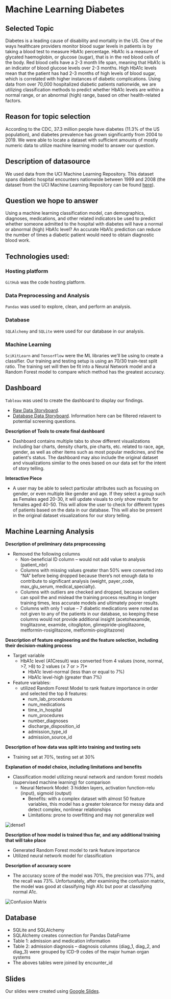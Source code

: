 # Machine Learning Diabetes

## Selected Topic

Diabetes is a leading cause of disability and mortality in the US. One of the ways healthcare providers monitor blood sugar levels in patients is by taking a blood test to measure HbA1c percentage. HbA1c is a measure of glycated haemoglobin, or glucose (sugar), that is in the red blood cells of the body. Red blood cells have a 2-3 month life span, meaning that HbA1c is an indicator of blood glucose levels over 2-3 months. High HbA1c levels mean that the patient has had 2-3 months of high levels of blood sugar, which is correlated with higher instances of diabetic complications. Using data from over 70,000 hospitalized diabetic patients nationwide, we are utilizing classification methods to predict whether HbA1c levels are within a normal range, or an abnormal (high) range, based on other health-related factors.

## Reason for topic selection

According to the CDC, 37.3 million people have diabetes (11.3% of the US population), and diabetes prevalence has grown significantly from 2004 to 2019.  We were able to locate a dataset with sufficient amounts of mostly numeric data to utilize machine learning model to answer our question.

## Description of datasource

We used data from the UCI Machine Learning Repository. This dataset spans diabetic hospital encounters nationwide between 1999 and 2008 (the dataset from the UCI Machine Learning Repository can be found [here](https://archive.ics.uci.edu/ml/machine-learning-databases/00296/)).

## Question we hope to answer

Using a machine learning classification model, can demographics, diagnoses, medications, and other related indicators be used to predict whether someone admitted to the hospital with diabetes will have a normal or abnormal (high) HbA1c level?  An accurate HbA1c prediction can reduce the number of times a diabetic patient would need to obtain diagnostic blood work. 

## Technologies used:
### Hosting platform
```GitHub``` was the code hosting platform.
### Data Preprocessing and Analysis
```Pandas``` was used to explore, clean, and perform an analysis. 
### Database
```SQLAlchemy``` and ```SQLite``` were used for our database in our analysis.
### Machine Learning
```SciKitLearn``` and ```TensorFlow``` were the ML libraries we'll be using to create a classifier. Our training and testing setup is using an 70/30 train-test split ratio. The training set will then be fit into a Neural Network model and a Random Forest model to compare which method has the greatest accuracy.

## Dashboard
```Tableau``` was used to create the dashboard to display our findings. 
- [Raw Data Storyboard](https://public.tableau.com/app/profile/minerva.magana/viz/JointDashboard/DiabetesRawData).
- [Database Data Storyboard](https://public.tableau.com/views/DiabetesDBData/DiabetesDatabaseVisualization?:language=en-US&:display_count=n&:origin=viz_share_link).
Information here can be filtered relavent to potential screening questions.

**Description of Tools to create final dashboard**
- Dashboard contains multiple tabs to show different visualizations including bar charts, density charts, pie charts, etc. related to  race, age, gender, as well as other items such as most popular medicines, and the patient's status. The dashboard may also include the original dataset and visualizations similar to the ones based on our data set for the intent of story telling.

**Interactive Piece**
- A user may be able to select particular attributes such as focusing on gender, or even multiple like gender and age. If they select a group such as Females aged 20-30, it will update visuals to only show results for females aged 40-50. This will allow the user to check for different types of patients based on the data in our database. This will also be present in the original dataset visualizations for our story telling.

## Machine Learning Analysis
**Description of preliminary data preprocessing**
- Removed the following columns
  - Non-beneficial ID column – would not add value to analysis (patient_nbr)
  - Columns with missing values greater than 50% were converted into “NA” before being dropped because there’s not enough data to contribute to significant analysis (weight, payer_code, max_glu_serum, medical_specialty).
  - Columns with outliers are checked and dropped, because outliers can spoil the and mislead the training process resulting in longer training times, less accurate models and ultimately poorer results. 
  - Columns with only 1 value – 7 diabetic medications were noted as not given to any of the patients in our database, so keeping these columns would not provide additional insight (acetohexamide, troglitazone, examide, citoglipton, glimepiride-pioglitazone, metformin-rosiglitazone, metformin-pioglitazone)

**Description of feature engineering and the feature selection, including their decision-making process**
- Target variable
  - HbA1c level (A1Cresult) was converted from 4 values (none, normal, >7, >8) to 2 values (≤ 7 or > 7)*
    - HbA1c level–normal (less than or equal to 7%)
    - HbA1c level-high (greater than 7%)
- Feature variables: 
  - utilized Random Forest Model to rank feature importance in order and selected the top 8 features:
    - num_lab_procedures
    - num_medications	
    - time_in_hospital	
    - num_procedures	
    - number_diagnoses	
    - discharge_disposition_id	
    - admission_type_id	
    - admission_source_id

**Description of how data was split into training and testing sets**
- Training set at 70%, testing set at 30%

**Explanation of model choice, including limitations and benefits**
- Classification model utilizing neural network and random forest models (supervised machine learning) for comparison
  - Neural Network Model: 3 hidden layers, activation function–relu (input), sigmoid (output)
    - Benefits: with a complex dataset with almost 50 feature variables, this model has a greater tolerance for messy data and detect complex, nonlinear relationships
    - Limitations: prone to overfitting and may not generalize well

![dense1](https://user-images.githubusercontent.com/62036983/154826210-a883bf7e-3499-42a7-b5f9-dcf6867ec243.png)

**Description of how model is trained thus far, and any additional training that will take place**
- Generated Random Forest model to rank feature importance
- Utilized neural network model for classification

**Description of accuracy score**
- The accuracy score of the model was 70%, the precision was 77%, and the recall was 73%. Unfortunately, after examining the confusion matrix, the model was good at classifying high A1c but poor at classifying normal A1c.

![Confusion Matrix](/Resources/Confusion_Matrix.png)

## Database
- SQLite and SQLAlchemy
- SQLAlchemy creates connection for Pandas DataFrame
- Table 1: admission and medication information
- Table 2: admission diagnosis – diagnosis columns (diag_1, diag_2, and diag_3) were grouped by ICD-9 codes of the major human organ systems
- The aboves tables were joined by encounter_id

## Slides
Our slides were created using [Google Slides](https://docs.google.com/presentation/d/1W2DfvjoKXET1t2AdzyoIjnP3BIkupiBVizmdS_L6_j0/edit?usp=sharing).
